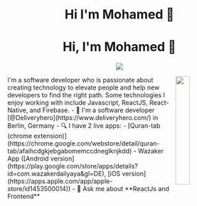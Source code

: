 <h1 align="center">Hi I'm Mohamed 👋</h1>
<h1 align="center">Hi, I'm Mohamed 👋</h1>
<p align="center">
    <a href="https://www.linkedin.com/in/abdelrhman-el-adawy-280658179"><img src="https://img.shields.io/badge/linkedin-%230177B5?style=flat&logo=linkedin&logoColor=white"/></a>
  </p>
  
  <img src="https://github.com/mohamedabusrea/mohamedabusrea/blob/master/profile-img.png" align="right" width="25%"/>
I'm a software developer who is passionate about creating technology to elevate people and help new developers to find the right path. Some technologies I enjoy working with include Javascript, ReactJS, React-Native, and Firebase.
- 🔭 I'm a software developer [@Deliveryhero](https://www.deliveryhero.com/) in Berlin, Germany
- 🔍 I have 2 live apps: 
  - [Quran-tab (chrome extension)](https://chrome.google.com/webstore/detail/quran-tab/afaihcdgkjebgabomemccdneglknjkdd)
  - Wazaker App ([Android version](https://play.google.com/store/apps/details?id=com.wazakerdailyaya&gl=DE), [iOS version](https://apps.apple.com/app/apple-store/id1453500014))
- 💬 Ask me about **ReactJs and Frontend**
